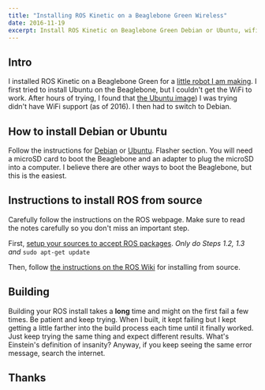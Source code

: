 ```yaml
---
title: "Installing ROS Kinetic on a Beaglebone Green Wireless"
date: 2016-11-19
excerpt: Install ROS Kinetic on Beaglebone Green Debian or Ubuntu, wifi enabled.
---
```

## Intro
I installed ROS Kinetic on a Beaglebone Green for a [little robot I am making](https://github.com/matwilso/beaglebot).  I first tried to install Ubuntu on the Beaglebone, but I couldn't get the WiFi to work.  After hours of trying, I found that [the Ubuntu image](https://rcn-ee.com/rootfs/)) I was trying didn't have WiFi support (as of 2016).  I then had to switch to Debian.


## How to install Debian or Ubuntu
Follow the instructions for [Debian](http://elinux.org/BeagleBoardDebian#Flasher) or [Ubuntu](http://elinux.org/BeagleBoardUbuntu#Flasher).  Flasher section.  You will need a microSD card to boot the Beaglebone and an adapter to plug the microSD into a computer.  I believe there are other ways to boot the Beaglebone, but this is the easiest.


## Instructions to install ROS from source

Carefully follow the instructions on the ROS webpage.  Make sure to read the notes carefully so you don't miss an important step.

 First, [setup your sources to accept ROS packages][ros_install].  *Only do Steps 1.2, 1.3 and*
 `sudo apt-get update`

 Then, follow [the instructions on the ROS Wiki][ros_source] for installing from source.

## Building
Building your ROS install takes a __long__ time and might on the first fail a few times.  Be patient and keep trying.  When I built, it kept failing but I kept getting a little farther into the build process each time until it finally worked.  Just keep trying the same thing and expect different results.  What's Einstein's definition of insanity?  Anyway, if you keep seeing the same error message, search the internet.






## Thanks




[variants]: http://www.ros.org/reps/rep-0131.html#variants
[ubuntu]: http://elinux.org/BeagleBoardUbuntu#eMMC:_BeagleBone_Black.2FGreen
[deb]:http://elinux.org/BeagleBoardDebian#eMMC:_BeagleBone_Black.2FGreen
[ros_install]: http://wiki.ros.org/kinetic/Installation/Ubuntu
[ros_source]: http://wiki.ros.org/kinetic/Installation/Source
